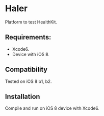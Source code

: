 Haler
=========

Platform to test HealthKit.

Requirements:
------------
- Xcode6.
- Device with iOS 8.
 

Compatibility
------------
Tested on iOS 8 b1, b2.

Installation
-----------
Compile and run on iOS 8 device with Xcode6.

     
